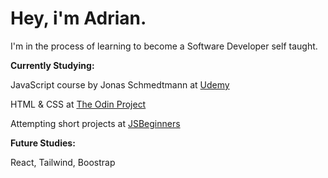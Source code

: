 # Hey, i'm Adrian.

I'm in the process of learning to become a Software Developer self taught.

**Currently Studying:**

JavaScript course by Jonas Schmedtmann at [Udemy](https://www.udemy.com/course/the-complete-javascript-course/)

HTML & CSS at [The Odin Project](https://www.theodinproject.com/paths/foundations/courses/foundations)

Attempting short projects at [JSBeginners](https://jsbeginners.com/javascript-projects-for-beginners/)

**Future Studies:**

React, Tailwind, Boostrap
